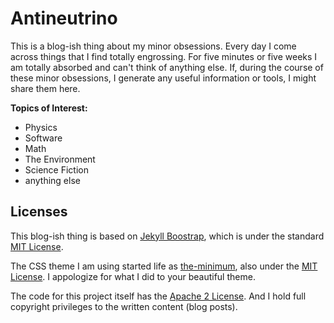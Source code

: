 # Antineutrino

This is a blog-ish thing about my minor obsessions. Every day I come across things that I find totally engrossing. For five minutes or five weeks I am totally absorbed and can't think of anything else. If, during the course of these minor obsessions, I generate any useful information or tools, I might share them here.

**Topics of Interest:**

* Physics
* Software
* Math
* The Environment
* Science Fiction
* anything else


## Licenses

This blog-ish thing is based on [Jekyll Boostrap](http://jekyllbootstrap.com), which is under the standard [MIT License](http://opensource.org/licenses/MIT).

The CSS theme I am using started life as [the-minimum](http://themes.jekyllbootstrap.com/preview/the-minimum/), also under the [MIT License](http://opensource.org/licenses/MIT). I appologize for what I did to your beautiful theme.

The code for this project itself has the [Apache 2 License](https://github.com/theJollySin/thejollysin.github.io/blob/master/LICENSE). And I hold full copyright privileges to the written content (blog posts).  
